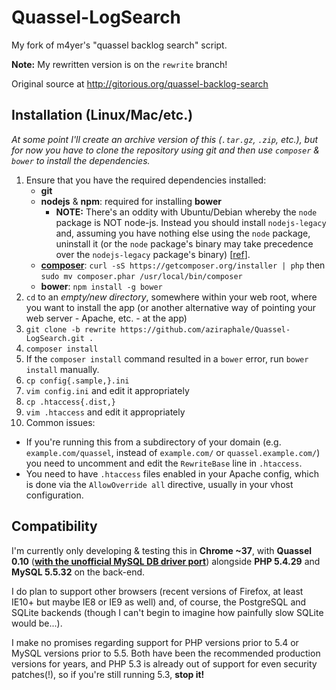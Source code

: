 Quassel-LogSearch
=================

My fork of m4yer's "quassel backlog search" script.

**Note:** My rewritten version is on the `rewrite` branch!

Original source at http://gitorious.org/quassel-backlog-search

Installation (Linux/Mac/etc.)
-----------------------------

*At some point I'll create an archive version of this (`.tar.gz`, `.zip`, etc.), but for now you have to clone the repository using git and then use `composer` & `bower` to install the dependencies.*

1. Ensure that you have the required dependencies installed:
   - **git**
   - **nodejs** & **npm**: required for installing **bower**
      - **NOTE:** There's an oddity with Ubuntu/Debian whereby the `node` package is NOT node-js. Instead you should install `nodejs-legacy` and, assuming you have nothing else using the `node` package, uninstall it (or the `node` package's binary may take precedence over the `nodejs-legacy` package's binary) [[ref](https://github.com/joyent/node/issues/3911)].
   - [**composer**](https://getcomposer.org/doc/00-intro.md#installation-nix): `curl -sS https://getcomposer.org/installer | php` then `sudo mv composer.phar /usr/local/bin/composer`
   - **bower**: `npm install -g bower`
2. `cd` to an *empty/new directory*, somewhere within your web root, where you want to install the app (or another alternative way of pointing your web server - Apache, etc. - at the app)
3. `git clone -b rewrite https://github.com/aziraphale/Quassel-LogSearch.git .`
4. `composer install`
5. If the `composer install` command resulted in a `bower` error, run `bower install` manually.
6. `cp config{.sample,}.ini`
7. `vim config.ini` and edit it appropriately
8. `cp .htaccess{.dist,}`
9. `vim .htaccess` and edit it appropriately
10. Common issues:
   - If you're running this from a subdirectory of your domain (e.g. `example.com/quassel`, instead of `example.com/` or `quassel.example.com/`) you need to uncomment and edit the `RewriteBase` line in `.htaccess`.
   - You need to have `.htaccess` files enabled in your Apache config, which is done via the `AllowOverride all` directive, usually in your vhost configuration.

Compatibility
-------------
I'm currently only developing & testing this in **Chrome ~37**, with **Quassel 0.10** ([**with the unofficial MySQL DB driver port**](https://github.com/kode54/quassel/tree/branch_mysql_support)) alongside **PHP 5.4.29** and **MySQL 5.5.32** on the back-end.

I do plan to support other browsers (recent versions of Firefox, at least IE10+ but maybe IE8 or IE9 as well) and, of course, the PostgreSQL and SQLite backends (though I can't begin to imagine how painfully slow SQLite would be...).

I make no promises regarding support for PHP versions prior to 5.4 or MySQL versions prior to 5.5. Both have been the recommended production versions for years, and PHP 5.3 is already out of support for even security patches(!), so if you're still running 5.3, **stop it!**
